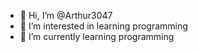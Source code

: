 - 👋 Hi, I’m @Arthur3047
- 👀 I’m interested in learning programming
- 🌱 I’m currently learning programming


<!---
Arthur3047/Arthur3047 is a ✨ special ✨ repository because its `README.md` (this file) appears on your GitHub profile.
You can click the Preview link to take a look at your changes.
--->
